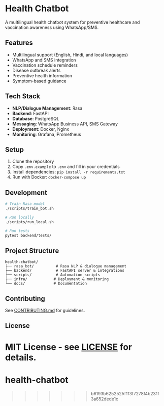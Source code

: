 
# Health Chatbot

A multilingual health chatbot system for preventive healthcare and vaccination awareness using WhatsApp/SMS.

## Features

- Multilingual support (English, Hindi, and local languages)
- WhatsApp and SMS integration
- Vaccination schedule reminders
- Disease outbreak alerts
- Preventive health information
- Symptom-based guidance

## Tech Stack

- **NLP/Dialogue Management**: Rasa
- **Backend**: FastAPI
- **Database**: PostgreSQL
- **Messaging**: WhatsApp Business API, SMS Gateway
- **Deployment**: Docker, Nginx
- **Monitoring**: Grafana, Prometheus

## Setup

1. Clone the repository
2. Copy `.env.example` to `.env` and fill in your credentials
3. Install dependencies: `pip install -r requirements.txt`
4. Run with Docker: `docker-compose up`

## Development

```bash
# Train Rasa model
./scripts/train_bot.sh

# Run locally
./scripts/run_local.sh

# Run tests
pytest backend/tests/
```

## Project Structure

```
health-chatbot/
├── rasa_bot/          # Rasa NLP & dialogue management
├── backend/           # FastAPI server & integrations
├── scripts/           # Automation scripts
├── infra/            # Deployment & monitoring
└── docs/             # Documentation
```

## Contributing

See [CONTRIBUTING.md](CONTRIBUTING.md) for guidelines.

## License

MIT License - see [LICENSE](LICENSE) for details.
=======
# health-chatbot
>>>>>>> b6193b6252525f113f7278f4b231f3a652dede1c

